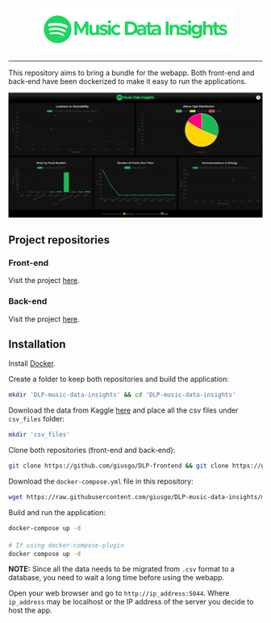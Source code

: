 <div align="center">

<img width="400px" src="./img/logo.png"></img>

</div>

<hr>

This repository aims to bring a bundle for the webapp. Both front-end and back-end have been dockerized to make it easy to run the applications.

<div align="center">

![](./img/demo.png)

</div>

## Project repositories

### Front-end
Visit the project [here](https://github.com/giusgo/DLP-frontend).

### Back-end
Visit the project [here](https://github.com/Torrex123/Spotify).

## Installation

Install [Docker](https://docs.docker.com/get-docker/).

Create a folder to keep both repositories and build the application:

```bash
mkdir 'DLP-music-data-insights' && cd 'DLP-music-data-insights'
```

Download the data from Kaggle [here](https://www.kaggle.com/datasets/mcfurland/10-m-beatport-tracks-spotify-audio-features) and place all the csv files under `csv_files` folder:

```bash
mkdir 'csv_files'
```

Clone both repositories (front-end and back-end):

```bash
git clone https://github.com/giusgo/DLP-frontend && git clone https://github.com/Torrex123/Spotify
```

Download the `docker-compose.yml` file in this repository:

```bash
wget https://raw.githubusercontent.com/giusgo/DLP-music-data-insights/main/docker-compose.yml
```

Build and run the application:

```bash
docker-compose up -d

# If using docker-compose-plugin
docker compose up -d
```

**NOTE:** Since all the data needs to be migrated from `.csv` format to a database, you need to wait a long time before using the webapp. 

Open your web browser and go to `http://ip_address:5044`. Where `ip_address` may be localhost or the IP address of the server you decide to host the app.
